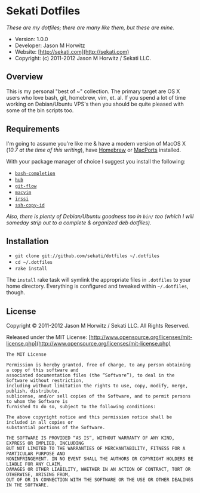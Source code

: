 Sekati Dotfiles
============================

_These are my dotfiles; there are many like them, but these are mine._ 

* Version: 1.0.0
* Developer: Jason M Horwitz
* Website: [http://sekati.com](http://sekati.com)
* Copyright: (c) 2011-2012 Jason M Horwitz / Sekati LLC.

## Overview

This is my personal "best of ~" collection. The primary target are OS X users who
love bash, git, homebrew, vim, et. al. If you spend a lot of time working on 
Debian/Ubuntu VPS's then you should be quite pleased with some of the bin scripts 
too.

## Requirements

I'm going to assume you're like me & have a modern version of MacOS X (_10.7 at the time of this writing_), have [Homebrew](http://mxcl.github.com/homebrew/) or [MacPorts](http://www.macports.org/) installed.

With your package manager of choice I suggest you install the following:

* [`bash-completion`](http://bash-completion.alioth.debian.org/)
* [`hub`](https://github.com/defunkt/hub)
* [`git-flow`](https://github.com/nvie/gitflow)
* [`macvim`](http://macvim.org/OSX/index.php)
* [`irssi`](http://irssi.org/)
* [`ssh-copy-id`](http://www.thegeekstuff.com/2008/11/3-steps-to-perform-ssh-login-without-password-using-ssh-keygen-ssh-copy-id/)

_Also, there is plenty of Debian/Ubuntu goodness too in `bin/` too (which I will someday strip out to a complete & organized deb dotfiles)._

## Installation

- `git clone git://github.com/sekati/dotfiles ~/.dotfiles`
- `cd ~/.dotfiles`
- `rake install`

The ``install`` rake task 
will symlink the appropriate files in `.dotfiles` to your home directory. Everything is 
configured and tweaked within `~/.dotfiles`, though.


License
-------------------------------------

Copyright © 2011-2012 Jason M Horwitz / Sekati LLC. All Rights Reserved.

Released under the MIT License: [http://www.opensource.org/licenses/mit-license.php](http://www.opensource.org/licenses/mit-license.php)

	The MIT License

	Permission is hereby granted, free of charge, to any person obtaining a copy of this software and 
	associated documentation files (the “Software”), to deal in the Software without restriction, 
	including without limitation the rights to use, copy, modify, merge, publish, distribute, 
	sublicense, and/or sell copies of the Software, and to permit persons to whom the Software is 
	furnished to do so, subject to the following conditions:

	The above copyright notice and this permission notice shall be included in all copies or 
	substantial portions of the Software.

	THE SOFTWARE IS PROVIDED “AS IS”, WITHOUT WARRANTY OF ANY KIND, EXPRESS OR IMPLIED, INCLUDING 
	BUT NOT LIMITED TO THE WARRANTIES OF MERCHANTABILITY, FITNESS FOR A PARTICULAR PURPOSE AND 
	NONINFRINGEMENT. IN NO EVENT SHALL THE AUTHORS OR COPYRIGHT HOLDERS BE LIABLE FOR ANY CLAIM, 
	DAMAGES OR OTHER LIABILITY, WHETHER IN AN ACTION OF CONTRACT, TORT OR OTHERWISE, ARISING FROM, 
	OUT OF OR IN CONNECTION WITH THE SOFTWARE OR THE USE OR OTHER DEALINGS IN THE SOFTWARE.	
	
